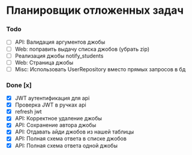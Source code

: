 # Планировщик отложенных задач

### Todo
- [ ] API: Валидация аргументов джобы
- [ ] Web: поправить выдачу списка джобов (убрать zip)
- [ ] Реализация джобы notify_students
- [ ] Web: Страница джобы
- [ ] Misc: Использовать UserRepository вместо прямых запросов в бд

### Done [x]
- [x] JWT аутентификация для api
- [x] Проверка JWT в ручках api
- [x] refresh jwt
- [x] API: Корректное удаление джобы
- [x] API: Сохранение автора джобы
- [x] API: Отдавать айди джобов из нашей таблицы
- [x] API: Полная схема ответа в списке джобов
- [x] API: Полная схема ответа одной джобы
